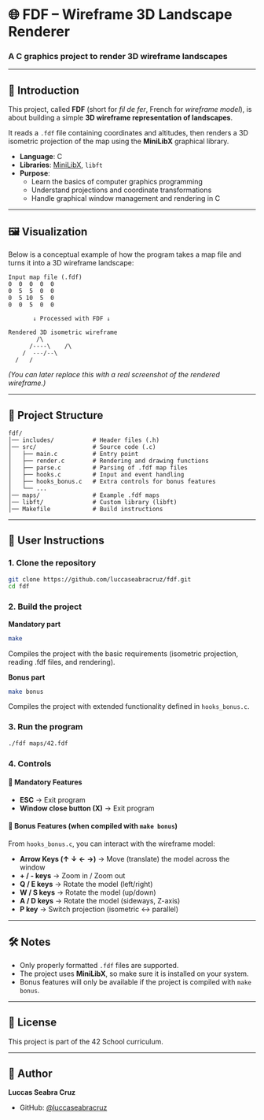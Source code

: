 # 🌐 FDF – Wireframe 3D Landscape Renderer

### A C graphics project to render 3D wireframe landscapes

---

## 📖 Introduction

This project, called **FDF** (short for *fil de fer*, French for *wireframe model*), is about building a simple **3D wireframe representation of landscapes**.

It reads a `.fdf` file containing coordinates and altitudes, then renders a 3D isometric projection of the map using the **MiniLibX** graphical library.

- **Language**: C
- **Libraries**: [MiniLibX](https://harm-smits.github.io/42docs/libs/minilibx), `libft`
- **Purpose**:
  - Learn the basics of computer graphics programming
  - Understand projections and coordinate transformations
  - Handle graphical window management and rendering in C

---

## 🖼️ Visualization

Below is a conceptual example of how the program takes a map file and turns it into a 3D wireframe landscape:

```
Input map file (.fdf)
0  0  0  0  0
0  5  5  0  0
0  5 10  5  0
0  0  5  0  0

       ↓ Processed with FDF ↓

Rendered 3D isometric wireframe
        /\
      /----\    /\
    /  ---/--\
  /   /
```

*(You can later replace this with a real screenshot of the rendered wireframe.)*

---

## 📂 Project Structure

```
fdf/
│── includes/           # Header files (.h)
│── src/                # Source code (.c)
│   ├── main.c          # Entry point
│   ├── render.c        # Rendering and drawing functions
│   ├── parse.c         # Parsing of .fdf map files
│   ├── hooks.c         # Input and event handling
│   ├── hooks_bonus.c   # Extra controls for bonus features
│   └── ...
│── maps/               # Example .fdf maps
│── libft/              # Custom library (libft)
│── Makefile            # Build instructions
```

---

## 🚀 User Instructions

### 1. Clone the repository

```bash
git clone https://github.com/luccaseabracruz/fdf.git
cd fdf
```

### 2. Build the project

**Mandatory part**

```bash
make
```

Compiles the project with the basic requirements (isometric projection, reading .fdf files, and rendering).

**Bonus part**

```bash
make bonus
```

Compiles the project with extended functionality defined in `hooks_bonus.c`.

### 3. Run the program

```bash
./fdf maps/42.fdf
```

### 4. Controls

#### 🔹 Mandatory Features

- **ESC** → Exit program
- **Window close button (X)** → Exit program

#### 🔹 Bonus Features (when compiled with `make bonus`)

From `hooks_bonus.c`, you can interact with the wireframe model:

- **Arrow Keys (↑ ↓ ← →)** → Move (translate) the model across the window
- **+ / - keys** → Zoom in / Zoom out
- **Q / E keys** → Rotate the model (left/right)
- **W / S keys** → Rotate the model (up/down)
- **A / D keys** → Rotate the model (sideways, Z-axis)
- **P key** → Switch projection (isometric ↔ parallel)

---

## 🛠️ Notes

- Only properly formatted `.fdf` files are supported.
- The project uses **MiniLibX**, so make sure it is installed on your system.
- Bonus features will only be available if the project is compiled with `make bonus`.

---

## 📝 License

This project is part of the 42 School curriculum.

---

## 👤 Author

**Luccas Seabra Cruz**

- GitHub: [@luccaseabracruz](https://github.com/luccaseabracruz)